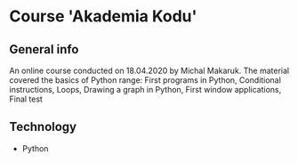 # Course 'Akademia Kodu'

## General info
An online course conducted on 18.04.2020 by Michal Makaruk. The material covered the basics of Python range: 
First programs in Python, Conditional instructions, Loops, Drawing a graph in Python, First window applications, Final test

## Technology
* Python

